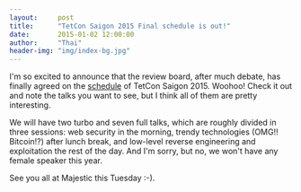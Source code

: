 ```yaml
---
layout:     post
title:      "TetCon Saigon 2015 Final schedule is out!"
date:       2015-01-02 12:00:00
author:     "Thai"
header-img: "img/index-bg.jpg"
---
```

<p>
I'm so excited to announce that the review board, after much debate, has finally agreed on the <a href="https://tetcon.org/saigon-2015/schedule/index.html">schedule</a> of TetCon Saigon 2015. Woohoo! Check it out and note the talks you want to see, but I think all of them are pretty interesting.

<p>
We will have two turbo and seven full talks, which are roughly divided in three sessions: web security in the morning, trendy technologies (OMG!! Bitcoin!?) after lunch break, and low-level reverse engineering and exploitation the rest of the day. And I'm sorry, but no, we won't have any female speaker this year.
</p>

<p>
See you all at Majestic this Tuesday :-).
</p>
